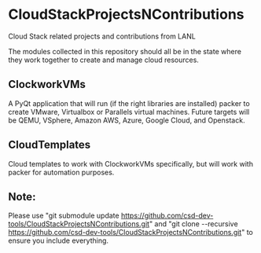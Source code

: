 # CloudStackProjectsNContributions
Cloud Stack related projects and contributions from LANL

The modules collected in this repository should all be in the state where they work together to create and manage cloud resources.

## ClockworkVMs
A PyQt application that will run (if the right libraries are installed) packer to create VMware, Virtualbox or Parallels virtual machines.  Future targets will be QEMU, VSphere, Amazon AWS, Azure, Google Cloud, and Openstack.

## CloudTemplates
Cloud templates to work with ClockworkVMs specifically, but will work with packer for automation purposes.

## Note:
Please use "git submodule update https://github.com/csd-dev-tools/CloudStackProjectsNContributions.git" and "git clone --recursive https://github.com/csd-dev-tools/CloudStackProjectsNContributions.git" to ensure you include everything.
